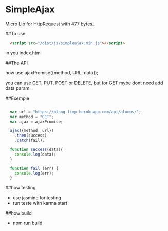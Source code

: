 # SimpleAjax
Micro Lib for HttpRequest
with 477 bytes.

##To use
```html
  <script src="/dist/js/simpleajax.min.js"></script>
```
  in you index.html

##The API

how use ajaxPromise({method, URL, data});

you can use GET, PUT, POST or DELETE,
but for GET mybe dont need add data param.

##Exemple

```js

  var url = "https://bloog-limp.herokuapp.com/api/alunos/";
  var method = "GET";
  var ajax = ajaxPromise;

  ajax({method, url})
    .then(success)
    .catch(fail);

  function success(data){
    console.log(data);
  }

  function fail (err) {
    console.log(err);
  }

```
##how testing
+ use jasmine for testing
+  run teste with karma start

##how build
+ npm run build

